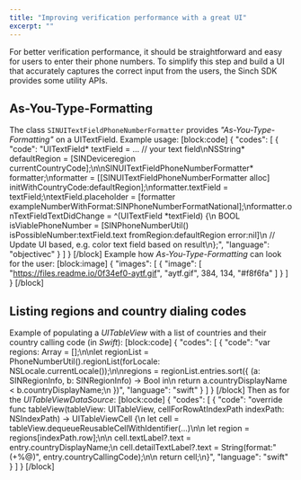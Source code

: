 ```yaml
---
title: "Improving verification performance with a great UI"
excerpt: ""
---
```

For better verification performance, it should be straightforward and easy for users to enter their phone numbers. To simplify this step and build a UI that accurately captures the correct input from the users, the Sinch SDK provides some utility APIs.

## As-You-Type-Formatting

The class `SINUITextFieldPhoneNumberFormatter` provides *"As-You-Type-Formatting"* on a UITextField. Example usage:
[block:code]
{
  "codes": [
    {
      "code": "UITextField* textField = ... // your text field\nNSString* defaultRegion = [SINDeviceregion currentCountryCode];\n\nSINUITextFieldPhoneNumberFormatter* formatter;\nformatter = [[SINUITextFieldPhoneNumberFormatter alloc] initWithCountryCode:defaultRegion];\nformatter.textField = textField;\ntextField.placeholder = [formatter exampleNumberWithFormat:SINPhoneNumberFormatNational];\nformatter.onTextFieldTextDidChange = ^(UITextField *textField) {\n  BOOL isViablePhoneNumber = [SINPhoneNumberUtil() isPossibleNumber:textField.text fromRegion:defaultRegion error:nil]\n    // Update UI based, e.g. color text field based on result\n};",
      "language": "objectivec"
    }
  ]
}
[/block]
Example how *As-You-Type-Formatting* can look for the user:
[block:image]
{
  "images": [
    {
      "image": [
        "https://files.readme.io/0f34ef0-aytf.gif",
        "aytf.gif",
        384,
        134,
        "#f8f6fa"
      ]
    }
  ]
}
[/block]
## Listing regions and country dialing codes

Example of populating a *UITableView* with a list of countries and their country calling code (in *Swift*):
[block:code]
{
  "codes": [
    {
      "code": "var regions: Array<SINRegionInfo> = [];\n\nlet regionList = PhoneNumberUtil().regionList(forLocale: NSLocale.currentLocale());\n\nregions = regionList.entries.sort({ (a: SINRegionInfo, b: SINRegionInfo) -> Bool in\n            return a.countryDisplayName < b.countryDisplayName;\n          })",
      "language": "swift"
    }
  ]
}
[/block]
Then as for the *UITableViewDataSource*:
[block:code]
{
  "codes": [
    {
      "code": "override func tableView(tableView: UITableView, cellForRowAtIndexPath indexPath: NSIndexPath) -> UITableViewCell {\n        let cell = tableView.dequeueReusableCellWithIdentifier(...)\n\n        let region = regions[indexPath.row];\n\n        cell.textLabel?.text  = entry.countryDisplayName;\n        cell.detailTextLabel?.text = String(format:\"(+%@)\", entry.countryCallingCode);\n\n        return cell;\n}",
      "language": "swift"
    }
  ]
}
[/block]